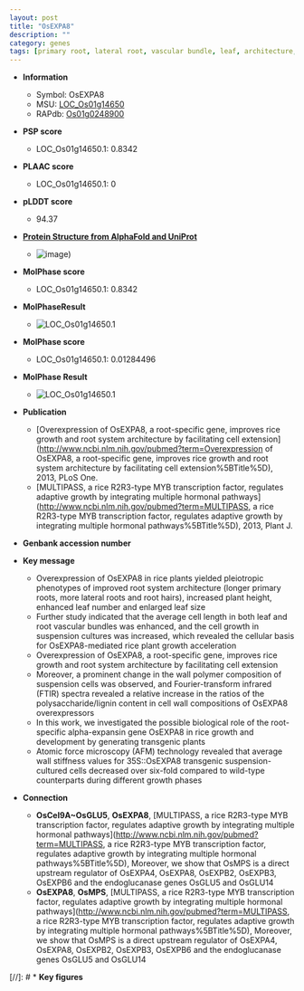 ```yaml
---
layout: post
title: "OsEXPA8"
description: ""
category: genes
tags: [primary root, lateral root, vascular bundle, leaf, architecture, cell wall, height, growth, root hair, root]
---
```


* **Information**  
    + Symbol: OsEXPA8  
    + MSU: [LOC_Os01g14650](http://rice.plantbiology.msu.edu/cgi-bin/ORF_infopage.cgi?orf=LOC_Os01g14650)  
    + RAPdb: [Os01g0248900](http://rapdb.dna.affrc.go.jp/viewer/gbrowse_details/irgsp1?name=Os01g0248900)  

* **PSP score**  
    + LOC_Os01g14650.1: 0.8342 

* **PLAAC score**  
    + LOC_Os01g14650.1: 0 

* **pLDDT score**
    + 94.37

* **[Protein Structure from AlphaFold and UniProt](https://www.uniprot.org/uniprotkb/Q9XHX0/entry#structure)**
    + ![image](https://ricepsp.github.io/images/Q9/AF-Q9XHX0-F1.png))

* **MolPhase score**
    + LOC_Os01g14650.1: 0.8342

* **MolPhaseResult**
    + ![LOC_Os01g14650.1](https://ricepsp.github.io/pictures/LOC_Os01g/LOC_Os01g14650.1.png)

* **MolPhase score**
    + LOC_Os01g14650.1: 0.01284496

* **MolPhase Result**
    + ![LOC_Os01g14650.1](https://304243504.github.io/Pictures/LOC_Os01g/LOC_Os01g14650.1.png)

* **Publication**  
    + [Overexpression of OsEXPA8, a root-specific gene, improves rice growth and root system architecture by facilitating cell extension](http://www.ncbi.nlm.nih.gov/pubmed?term=Overexpression of OsEXPA8, a root-specific gene, improves rice growth and root system architecture by facilitating cell extension%5BTitle%5D), 2013, PLoS One.
    + [MULTIPASS, a rice R2R3-type MYB transcription factor, regulates adaptive growth by integrating multiple hormonal pathways](http://www.ncbi.nlm.nih.gov/pubmed?term=MULTIPASS, a rice R2R3-type MYB transcription factor, regulates adaptive growth by integrating multiple hormonal pathways%5BTitle%5D), 2013, Plant J.

* **Genbank accession number**  

* **Key message**  
    + Overexpression of OsEXPA8 in rice plants yielded pleiotropic phenotypes of improved root system architecture (longer primary roots, more lateral roots and root hairs), increased plant height, enhanced leaf number and enlarged leaf size
    + Further study indicated that the average cell length in both leaf and root vascular bundles was enhanced, and the cell growth in suspension cultures was increased, which revealed the cellular basis for OsEXPA8-mediated rice plant growth acceleration
    + Overexpression of OsEXPA8, a root-specific gene, improves rice growth and root system architecture by facilitating cell extension
    + Moreover, a prominent change in the wall polymer composition of suspension cells was observed, and Fourier-transform infrared (FTIR) spectra revealed a relative increase in the ratios of the polysaccharide/lignin content in cell wall compositions of OsEXPA8 overexpressors
    + In this work, we investigated the possible biological role of the root-specific alpha-expansin gene OsEXPA8 in rice growth and development by generating transgenic plants
    + Atomic force microscopy (AFM) technology revealed that average wall stiffness values for 35S::OsEXPA8 transgenic suspension-cultured cells decreased over six-fold compared to wild-type counterparts during different growth phases

* **Connection**  
    + __OsCel9A~OsGLU5__, __OsEXPA8__, [MULTIPASS, a rice R2R3-type MYB transcription factor, regulates adaptive growth by integrating multiple hormonal pathways](http://www.ncbi.nlm.nih.gov/pubmed?term=MULTIPASS, a rice R2R3-type MYB transcription factor, regulates adaptive growth by integrating multiple hormonal pathways%5BTitle%5D), Moreover, we show that OsMPS is a direct upstream regulator of OsEXPA4, OsEXPA8, OsEXPB2, OsEXPB3, OsEXPB6 and the endoglucanase genes OsGLU5 and OsGLU14
    + __OsEXPA8__, __OsMPS__, [MULTIPASS, a rice R2R3-type MYB transcription factor, regulates adaptive growth by integrating multiple hormonal pathways](http://www.ncbi.nlm.nih.gov/pubmed?term=MULTIPASS, a rice R2R3-type MYB transcription factor, regulates adaptive growth by integrating multiple hormonal pathways%5BTitle%5D), Moreover, we show that OsMPS is a direct upstream regulator of OsEXPA4, OsEXPA8, OsEXPB2, OsEXPB3, OsEXPB6 and the endoglucanase genes OsGLU5 and OsGLU14

[//]: # * **Key figures**  


